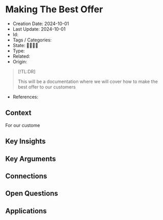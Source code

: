 # Making The Best Offer
- Creation Date: 2024-10-01
- Last Update: 2024-10-01
- Id: 
- Tags / Categories: 
- State: 🌱🌿🌲🌞
- Type: 
- Related: 
- Origin:
> [!TL:DR]
> 
> This will be a documentation where we will cover how to make the best offer to our customers

- References: 

## Context

For our custome 

## Key Insights


## Key Arguments


## Connections


## Open Questions


## Applications

